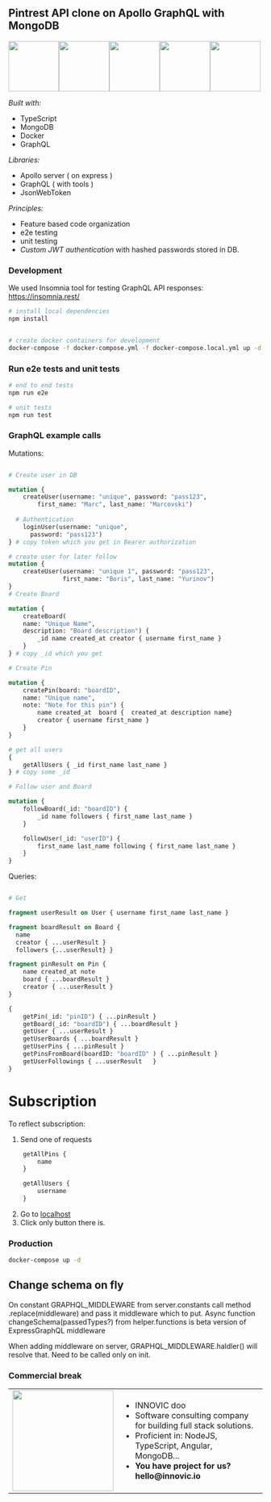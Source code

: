 ## Pintrest API clone on Apollo GraphQL with MongoDB

<img height="100" src="https://seeklogo.com/images/T/typescript-logo-B29A3F462D-seeklogo.com.png" /><img src="https://blog.savoirfairelinux.com/fr-ca/wp-content/uploads/2017/10/VQLBJ0TR_200x200.png" height="100" /><img height="100" src="https://seeklogo.com/images/A/apollo-logo-DC7DD3C444-seeklogo.com.png" /><img height="100" src="https://logos-download.com/wp-content/uploads/2016/09/Docker_logo_small.png" /><img height="100" src="https://www.ikoula.com/sites/default/files/images/mongodb_ico.png" />

*Built with:*

- TypeScript
- MongoDB
- Docker
- GraphQL

*Libraries:* 

- Apollo server ( on express )
- GraphQL ( with tools )
- JsonWebToken

*Principles:*

- Feature based code organization
- e2e testing
- unit testing
- *Custom JWT authentication* with hashed passwords stored in DB.

### Development

We used Insomnia tool for testing GraphQL API responses: https://insomnia.rest/

```bash
# install local dependencies
npm install


# create docker containers for development
docker-compose -f docker-compose.yml -f docker-compose.local.yml up -d
```

### Run e2e tests and unit tests

```bash
# end to end tests
npm run e2e

# unit tests
npm run test

```

### GraphQL example calls

Mutations: 
```graphql

# Create user in DB

mutation {
    createUser(username: "unique", password: "pass123", 
        first_name: "Marc", last_name: "Marcovski")
    
  # Authentication
    loginUser(username: "unique",
      password: "pass123")
} # copy token which you get in Bearer authorization

# create user for later follow 
mutation {
    createUser(username: "unique 1", password: "pass123", 
               first_name: "Boris", last_name: "Yurinov")
}
# Create Board

mutation { 
    createBoard(
    name: "Unique Name", 
    description: "Board description") {
        _id name created_at creator { username first_name }
    }
} # copy _id which you get

# Create Pin

mutation {
    createPin(board: "boardID",
    name: "Unique name",
    note: "Note for this pin") {
        name created_at  board {  created_at description name}
        creator { username first_name }
    }
}

# get all users 
{
	getAllUsers { _id first_name last_name }
} # copy some _id

# Follow user and Board

mutation {
	followBoard(_id: "boardID") {
		_id name followers { first_name last_name }
	}

	followUser(_id: "userID") {
		first_name last_name following { first_name last_name }
	}
} 
```

Queries:

```graphql

# Get 

fragment userResult on User { username first_name last_name }

fragment boardResult on Board { 
  name 
  creator { ...userResult } 
  followers {...userResult} }

fragment pinResult on Pin {
	name created_at note
	board { ...boardResult }
	creator { ...userResult }
}

{
	getPin(_id: "pinID") { ...pinResult }
	getBoard(_id: "boardID") { ...boardResult }
	getUser { ...userResult }
	getUserBoards { ...boardResult }
	getUserPins { ...pinResult }
	getPinsFromBoard(boardID: "boardID" ) { ...pinResult }
	getUserFollowings { ...userResult	}
}

```

# Subscription
To reflect subscription: 
1. Send one of requests
```graphql
	getAllPins {
		name
	}

	getAllUsers {
		username
	}
```
2. Go to [localhost](http://localhost:5555/)
3. Click only button there is.
### Production

```bash
docker-compose up -d
```

## Change schema on fly
On constant GRAPHQL_MIDDLEWARE from server.constants call method .replace(middleware) and pass it middleware which to put.
Async function changeSchema(passedTypes?) from helper.functions is beta version of ExpressGraphQL middleware

When adding middleware on server, GRAPHQL_MIDDLEWARE.haldler() will resolve that. Need to be called only on init.

### Commercial break

<table style="border: 0">
  <tr>
    <td><img width="200" src="http://www.innovic.io/assets/logo-small.png" /></td>
    <td>
      <ul>
        <li>INNOVIC doo</li>
        <li>Software consulting company for building full stack solutions.</li>
        <li>Proficient in: NodeJS, TypeScript, Angular, MongoDB...</li>
        <li><b>You have project for us? hello@innovic.io</b></li>
      </ul>
    </td>
  </tr>
</table>
